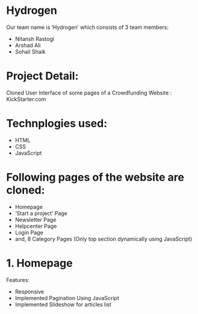 # Hydrogen
Our team name is ‘Hydrogen’ which consists of 3 team members:
* Nitansh Rastogi
* Arshad Ali
* Sohail Shaik
# Project Detail:
Cloned User Interface of some pages of a Crowdfunding Website : KickStarter.com

# Technplogies used:
* HTML
* CSS
* JavaScript
# Following pages of the website are cloned:
* Homepage
* ‘Start a project’ Page
* Newsletter Page
* Helpcenter Page
* Login Page
* and, 8 Category Pages (Only top section dynamically using JavaScript)
# 1. Homepage
Features:
* Responsive
* Implemented Pagination Using JavaScript
* Implemented Slideshow for articles list




